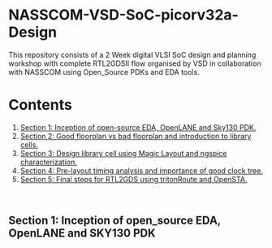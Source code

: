 # NASSCOM-VSD-SoC-picorv32a-Design
This repository consists of a 2 Week digital VLSI SoC design and planning workshop with complete RTL2GDSII flow organised by VSD in collaboration with NASSCOM using Open_Source PDKs and EDA tools. 
# **Contents**
<ol>
  <li><a href="#Section 1">Section 1: Inception of open-source EDA, OpenLANE and Sky130 PDK.</a></li>
  <li><a href="#Section 2">Section 2: Good floorplan vs bad floorplan and introduction to library cells.</a></li>
  <li><a href="#Section 3">Section 3: Design library cell using Magic Layout and ngspice characterization.</a></li>
  <li><a href="#Section 4">Section 4: Pre-layout timing analysis and importance of good clock tree.</a></li>
  <li><a href="#Section 5">Section 5: Final steps for RTL2GDS using tritonRoute and OpenSTA.</a></li>
</ol>
<br>

## Section 1: Inception of open_source EDA, OpenLANE and SKY130 PDK
